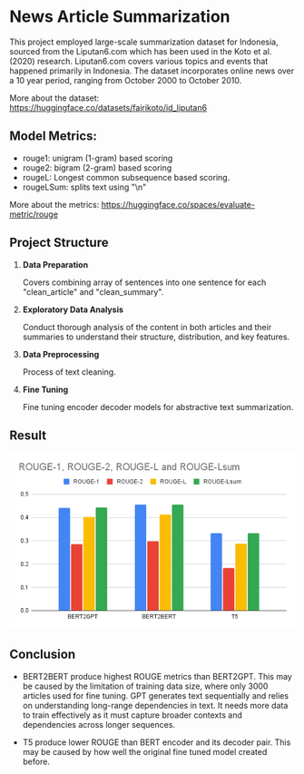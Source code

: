 # News Article Summarization

This project employed large-scale summarization dataset for Indonesia, sourced from the Liputan6.com which has been used in the Koto et al. (2020) research. Liputan6.com  covers various topics and events that happened primarily in Indonesia. The dataset incorporates online news over a 10 year period, ranging from October 2000 to October 2010.

More about the dataset: https://huggingface.co/datasets/fajrikoto/id_liputan6

## Model Metrics:
- rouge1: unigram (1-gram) based scoring
- rouge2: bigram (2-gram) based scoring
- rougeL: Longest common subsequence based scoring.
- rougeLSum: splits text using "\n"

More about the metrics: https://huggingface.co/spaces/evaluate-metric/rouge

## Project Structure
1. **Data Preparation**

   Covers combining array of sentences into one sentence for each "clean_article" and "clean_summary".
2. **Exploratory Data Analysis**

   Conduct thorough analysis of the content in both articles and their summaries to understand their structure, distribution, and key features.
3. **Data Preprocessing**

   Process of text cleaning.
4. **Fine Tuning**

   Fine tuning encoder decoder models for abstractive text summarization.

## Result

![alt text](https://github.com/andreanstev/News_Article_Summarization/blob/main/image/ROUGE-1%2C%20ROUGE-2%2C%20ROUGE-L%20and%20ROUGE-Lsum.png?raw=true)

## Conclusion

- BERT2BERT produce highest ROUGE metrics than BERT2GPT. This may be caused by the limitation of training data size, where only 3000 articles used for fine tuning. GPT generates text sequentially and relies on understanding long-range dependencies in text. It needs more data to train effectively as it must capture broader contexts and dependencies across longer sequences.

- T5 produce lower ROUGE than BERT encoder and its decoder pair. This may be caused by how well the original fine tuned model created before.
